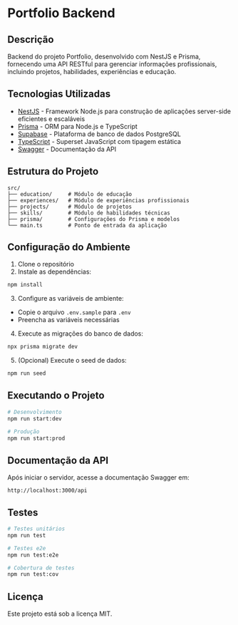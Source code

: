 # Portfolio Backend

## Descrição

Backend do projeto Portfolio, desenvolvido com NestJS e Prisma, fornecendo uma API RESTful para gerenciar informações profissionais, incluindo projetos, habilidades, experiências e educação.

## Tecnologias Utilizadas

- [NestJS](https://nestjs.com/) - Framework Node.js para construção de aplicações server-side eficientes e escaláveis
- [Prisma](https://www.prisma.io/) - ORM para Node.js e TypeScript
- [Supabase](https://supabase.com/) - Plataforma de banco de dados PostgreSQL
- [TypeScript](https://www.typescriptlang.org/) - Superset JavaScript com tipagem estática
- [Swagger](https://swagger.io/) - Documentação da API

## Estrutura do Projeto

```
src/
├── education/     # Módulo de educação
├── experiences/   # Módulo de experiências profissionais
├── projects/      # Módulo de projetos
├── skills/        # Módulo de habilidades técnicas
├── prisma/        # Configurações do Prisma e modelos
└── main.ts        # Ponto de entrada da aplicação
```

## Configuração do Ambiente

1. Clone o repositório
2. Instale as dependências:
```bash
npm install
```

3. Configure as variáveis de ambiente:
- Copie o arquivo `.env.sample` para `.env`
- Preencha as variáveis necessárias

4. Execute as migrações do banco de dados:
```bash
npx prisma migrate dev
```

5. (Opcional) Execute o seed de dados:
```bash
npm run seed
```

## Executando o Projeto

```bash
# Desenvolvimento
npm run start:dev

# Produção
npm run start:prod
```

## Documentação da API

Após iniciar o servidor, acesse a documentação Swagger em:
```
http://localhost:3000/api
```

## Testes

```bash
# Testes unitários
npm run test

# Testes e2e
npm run test:e2e

# Cobertura de testes
npm run test:cov
```

## Licença

Este projeto está sob a licença MIT.
